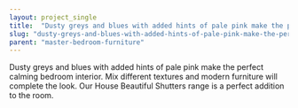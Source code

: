 ```yaml
---
layout: project_single
title:  "Dusty greys and blues with added hints of pale pink make the perfect calming bedroom interior. Mix different textures and modern furniture will complete the look. Our House Beautiful Shutters range is a perfect addition to the room."
slug: "dusty-greys-and-blues-with-added-hints-of-pale-pink-make-the-perfect-calming-bedroom"
parent: "master-bedroom-furniture"
---
```

Dusty greys and blues with added hints of pale pink make the perfect calming bedroom interior. Mix different textures and modern furniture will complete the look. Our House Beautiful Shutters range is a perfect addition to the room.